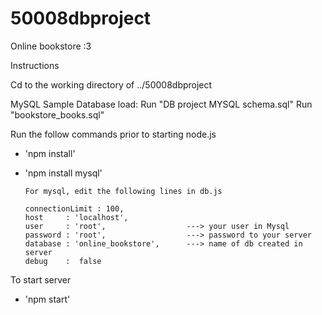 # 50008dbproject

Online bookstore :3 

Instructions

Cd to the working directory of ../50008dbproject

MySQL Sample Database load:
Run "DB project MYSQL schema.sql"
Run "bookstore_books.sql"

Run the follow commands prior to starting node.js
- 'npm install' 
- 'npm install mysql'

	  For mysql, edit the following lines in db.js

 	  connectionLimit : 100, 
      host     : 'localhost',
      user     : 'root',                  ---> your user in Mysql
      password : 'root',				  ---> password to your server
      database : 'online_bookstore',      ---> name of db created in server
      debug    :  false

To start server
- 'npm start'
